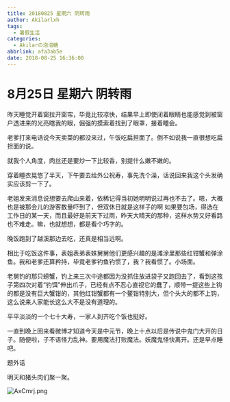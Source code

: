 ```yaml
---
title: 20180825 星期六 阴转雨
author: Akilarlxh
tags:
  - 暑假生活
categories:
  - Akilarの泡泡糖
abbrlink: afa3ab5e
date: 2018-08-25 16:36:00
---
```

# 8月25日 星期六 阴转雨

昨天睡觉开着窗拉开窗帘，毕竟比较凉快，结果早上即使闭着眼睛也能感觉到被窗户透进来的光亮瞎我的眼，倔强的摸索着找到了眼罩，接着睡会。

老爹打来电话说今天卖菜的都没来过，午饭吃扁担面了。倒不如说我一直很想吃扁担面的说。

就我个人角度，肉丝还是要炒一下比较香，别提什么嫩不嫩的。

穿着睡衣晃悠了半天，下午要去给外公祝寿，事先洗个澡，话说回来我这个头发确实应该剪一下了。

老姐发来消息说想要去爬山来着，依稀记得当初她明明说过再也不去了。嗯，大概也是被那会儿的游客数量吓到了，但双休日就是这样子的啊 如果要包场，得选在工作日的某一天，而且最好是前天下过雨，昨天大晴天的那种，这样水势又好看路也不难走。嘛，也就想想，都是看个巧字的。

晚饭跑到了越溪那边去吃，还真是相当远啊。

相比于吃饭这件事，表姐表弟表妹舅舅他们更感兴趣的是滩涂里那些红钳蟹和弹涂鱼。我和老爹还算矜持，毕竟老爹钓鱼钓惯了，我？我看惯了。小场面。

老舅钓的那只螃蟹，钓上来三次中途都因为没抓住放进袋子又跑回去了，看到这孩子第四次对着“钓饵”伸出爪子，已经有点不忍心直视它的蠢了，顺带一提这些上钩的都是没有巨大蟹钳的，其他红钳蟹都有一个鳌钳特别大，但个头大的都不上钩，这么说来人家能长这么大不是没有道理的。

平平淡淡的一个七十大寿，一家人到齐吃个饭也挺好。

一直到晚上回来看微博才知道今天是中元节，晚上十点以后是传说中鬼门大开的日子。随便啦，子不语怪力乱神。要用魔法打败魔法。妖魔鬼怪快离开。还是早点睡吧。

题外话

明天和猪头肉们聚一聚。

![AxCmrj.png](https://s2.ax1x.com/2019/04/16/AxCmrj.png)